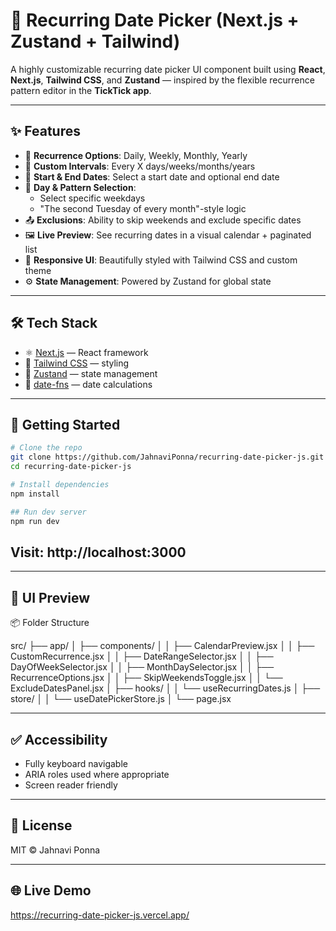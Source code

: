 # 📅 Recurring Date Picker (Next.js + Zustand + Tailwind)

A highly customizable recurring date picker UI component built using **React**, **Next.js**, **Tailwind CSS**, and **Zustand** — inspired by the flexible recurrence pattern editor in the **TickTick app**.

---

## ✨ Features

- 🔁 **Recurrence Options**: Daily, Weekly, Monthly, Yearly
- 🎯 **Custom Intervals**: Every X days/weeks/months/years
- 📆 **Start & End Dates**: Select a start date and optional end date
- 🧠 **Day & Pattern Selection**:
  - Select specific weekdays
  - "The second Tuesday of every month"-style logic
- 📤 **Exclusions**: Ability to skip weekends and exclude specific dates
- 🖼️ **Live Preview**: See recurring dates in a visual calendar + paginated list
- 🎨 **Responsive UI**: Beautifully styled with Tailwind CSS and custom theme
- ⚙️ **State Management**: Powered by Zustand for global state

---

## 🛠️ Tech Stack

- ⚛️ [Next.js](https://nextjs.org/) — React framework
- 🎨 [Tailwind CSS](https://tailwindcss.com/) — styling
- 🧠 [Zustand](https://github.com/pmndrs/zustand) — state management
- 📅 [date-fns](https://date-fns.org/) — date calculations

---

## 🚀 Getting Started

```bash
# Clone the repo
git clone https://github.com/JahnaviPonna/recurring-date-picker-js.git
cd recurring-date-picker-js

# Install dependencies
npm install

## Run dev server
npm run dev
```

## Visit: http://localhost:3000

---

## 📸 UI Preview

📦 Folder Structure

src/
├── app/
│   ├── components/
│   │   ├── CalendarPreview.jsx
│   │   ├── CustomRecurrence.jsx
│   │   ├── DateRangeSelector.jsx
│   │   ├── DayOfWeekSelector.jsx
│   │   ├── MonthDaySelector.jsx
│   │   ├── RecurrenceOptions.jsx
│   │   ├── SkipWeekendsToggle.jsx
│   │   └── ExcludeDatesPanel.jsx
│   ├── hooks/
│   │   └── useRecurringDates.js
│   ├── store/
│   │   └── useDatePickerStore.js
│   └── page.jsx

---

## ✅ Accessibility

- Fully keyboard navigable
- ARIA roles used where appropriate
- Screen reader friendly

---

## 📄 License
MIT © Jahnavi Ponna

---

## 🌐 Live Demo

https://recurring-date-picker-js.vercel.app/

